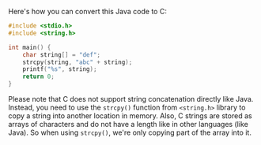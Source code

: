 Here's how you can convert this Java code to C:

```c
#include <stdio.h>
#include <string.h>

int main() {
    char string[] = "def";
    strcpy(string, "abc" + string);
    printf("%s", string);
    return 0;
}
```
Please note that C does not support string concatenation directly like Java. Instead, you need to use the `strcpy()` function from `<string.h>` library to copy a string into another location in memory. Also, C strings are stored as arrays of characters and do not have a length like in other languages (like Java). So when using `strcpy()`, we're only copying part of the array into it.
